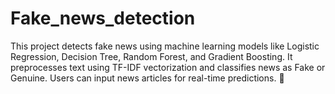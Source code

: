 # Fake_news_detection
This project detects fake news using machine learning models like Logistic Regression, Decision Tree, Random Forest, and Gradient Boosting. It preprocesses text using TF-IDF vectorization and classifies news as Fake or Genuine. Users can input news articles for real-time predictions. 🚀
